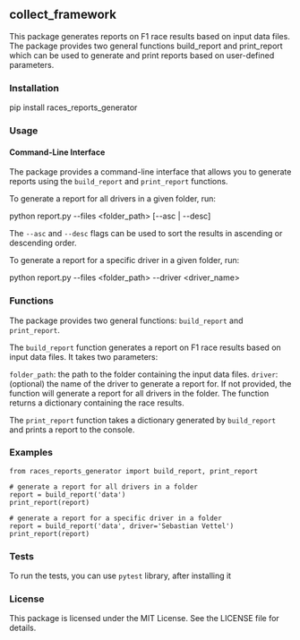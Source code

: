 ## collect_framework

This package generates reports on F1 race results based on input data files. The package provides two general functions build_report and print_report which can be used to generate and print reports based on user-defined parameters.

### Installation

pip install races_reports_generator

### Usage

#### Command-Line Interface

The package provides a command-line interface that allows you to generate reports using the `build_report` and `print_report` functions.

To generate a report for all drivers in a given folder, run:

python report.py --files <folder_path> [--asc | --desc]

The `--asc` and `--desc` flags can be used to sort the results in ascending or descending order.

To generate a report for a specific driver in a given folder, run:

python report.py --files <folder_path> --driver <driver_name>

### Functions

The package provides two general functions: `build_report` and `print_report`.

The `build_report` function generates a report on F1 race results based on input data files. It takes two parameters:

`folder_path`: the path to the folder containing the input data files.
`driver`: (optional) the name of the driver to generate a report for. If not provided, the function will generate a report for all drivers in the folder.
The function returns a dictionary containing the race results.

The `print_report` function takes a dictionary generated by `build_report` and prints a report to the console.

### Examples

```
from races_reports_generator import build_report, print_report

# generate a report for all drivers in a folder
report = build_report('data')
print_report(report)

# generate a report for a specific driver in a folder
report = build_report('data', driver='Sebastian Vettel')
print_report(report)
```

### Tests

To run the tests, you can use `pytest` library, after installing it

### License

This package is licensed under the MIT License. See the LICENSE file for details.
